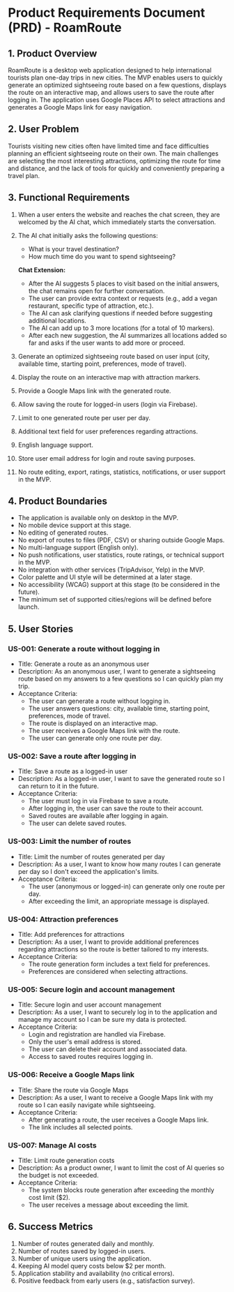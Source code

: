 # Product Requirements Document (PRD) - RoamRoute

## 1. Product Overview

RoamRoute is a desktop web application designed to help international tourists plan one-day trips in new cities. The MVP enables users to quickly generate an optimized sightseeing route based on a few questions, displays the route on an interactive map, and allows users to save the route after logging in. The application uses Google Places API to select attractions and generates a Google Maps link for easy navigation.

## 2. User Problem

Tourists visiting new cities often have limited time and face difficulties planning an efficient sightseeing route on their own. The main challenges are selecting the most interesting attractions, optimizing the route for time and distance, and the lack of tools for quickly and conveniently preparing a travel plan.

## 3. Functional Requirements

1. When a user enters the website and reaches the chat screen, they are welcomed by the AI chat, which immediately starts the conversation.
2. The AI chat initially asks the following questions:
   - What is your travel destination?
   - How much time do you want to spend sightseeing?

   **Chat Extension:**
   - After the AI suggests 5 places to visit based on the initial answers, the chat remains open for further conversation.
   - The user can provide extra context or requests (e.g., add a vegan restaurant, specific type of attraction, etc.).
   - The AI can ask clarifying questions if needed before suggesting additional locations.
   - The AI can add up to 3 more locations (for a total of 10 markers).
   - After each new suggestion, the AI summarizes all locations added so far and asks if the user wants to add more or proceed.

3. Generate an optimized sightseeing route based on user input (city, available time, starting point, preferences, mode of travel).
4. Display the route on an interactive map with attraction markers.
5. Provide a Google Maps link with the generated route.
6. Allow saving the route for logged-in users (login via Firebase).
7. Limit to one generated route per user per day.
8. Additional text field for user preferences regarding attractions.
9. English language support.
10. Store user email address for login and route saving purposes.
11. No route editing, export, ratings, statistics, notifications, or user support in the MVP.

## 4. Product Boundaries

- The application is available only on desktop in the MVP.
- No mobile device support at this stage.
- No editing of generated routes.
- No export of routes to files (PDF, CSV) or sharing outside Google Maps.
- No multi-language support (English only).
- No push notifications, user statistics, route ratings, or technical support in the MVP.
- No integration with other services (TripAdvisor, Yelp) in the MVP.
- Color palette and UI style will be determined at a later stage.
- No accessibility (WCAG) support at this stage (to be considered in the future).
- The minimum set of supported cities/regions will be defined before launch.

## 5. User Stories

### US-001: Generate a route without logging in
- Title: Generate a route as an anonymous user
- Description: As an anonymous user, I want to generate a sightseeing route based on my answers to a few questions so I can quickly plan my trip.
- Acceptance Criteria:
  - The user can generate a route without logging in.
  - The user answers questions: city, available time, starting point, preferences, mode of travel.
  - The route is displayed on an interactive map.
  - The user receives a Google Maps link with the route.
  - The user can generate only one route per day.

### US-002: Save a route after logging in
- Title: Save a route as a logged-in user
- Description: As a logged-in user, I want to save the generated route so I can return to it in the future.
- Acceptance Criteria:
  - The user must log in via Firebase to save a route.
  - After logging in, the user can save the route to their account.
  - Saved routes are available after logging in again.
  - The user can delete saved routes.

### US-003: Limit the number of routes
- Title: Limit the number of routes generated per day
- Description: As a user, I want to know how many routes I can generate per day so I don't exceed the application's limits.
- Acceptance Criteria:
  - The user (anonymous or logged-in) can generate only one route per day.
  - After exceeding the limit, an appropriate message is displayed.

### US-004: Attraction preferences
- Title: Add preferences for attractions
- Description: As a user, I want to provide additional preferences regarding attractions so the route is better tailored to my interests.
- Acceptance Criteria:
  - The route generation form includes a text field for preferences.
  - Preferences are considered when selecting attractions.

### US-005: Secure login and account management
- Title: Secure login and user account management
- Description: As a user, I want to securely log in to the application and manage my account so I can be sure my data is protected.
- Acceptance Criteria:
  - Login and registration are handled via Firebase.
  - Only the user's email address is stored.
  - The user can delete their account and associated data.
  - Access to saved routes requires logging in.

### US-006: Receive a Google Maps link
- Title: Share the route via Google Maps
- Description: As a user, I want to receive a Google Maps link with my route so I can easily navigate while sightseeing.
- Acceptance Criteria:
  - After generating a route, the user receives a Google Maps link.
  - The link includes all selected points.

### US-007: Manage AI costs
- Title: Limit route generation costs
- Description: As a product owner, I want to limit the cost of AI queries so the budget is not exceeded.
- Acceptance Criteria:
  - The system blocks route generation after exceeding the monthly cost limit ($2).
  - The user receives a message about exceeding the limit.

## 6. Success Metrics

1. Number of routes generated daily and monthly.
2. Number of routes saved by logged-in users.
3. Number of unique users using the application.
4. Keeping AI model query costs below $2 per month.
5. Application stability and availability (no critical errors).
6. Positive feedback from early users (e.g., satisfaction survey).
